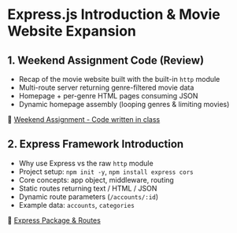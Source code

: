 # Express.js Introduction & Movie Website Expansion

## 1. Weekend Assignment Code (Review)

-   Recap of the movie website built with the built-in `http` module
-   Multi-route server returning genre-filtered movie data
-   Homepage + per-genre HTML pages consuming JSON
-   Dynamic homepage assembly (looping genres & limiting movies)

📖 [Weekend Assignment - Code written in class](01-code-assignment.md)

## 2. Express Framework Introduction

-   Why use Express vs the raw `http` module
-   Project setup: `npm init -y`, `npm install express cors`
-   Core concepts: app object, middleware, routing
-   Static routes returning text / HTML / JSON
-   Dynamic route parameters (`/accounts/:id`)
-   Example data: `accounts`, `categories`

📖 [Express Package & Routes](02-express-package.md)

